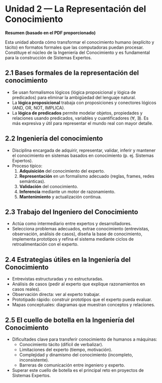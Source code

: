 # Unidad 2 — La Representación del Conocimiento

**Resumen (basado en el PDF proporcionado)**

Esta unidad aborda cómo transformar el conocimiento humano (explícito y tácito) 
en formatos formales que las computadoras puedan procesar. Constituye el núcleo 
de la Ingeniería del Conocimiento y es fundamental para la construcción de 
Sistemas Expertos.

## 2.1 Bases formales de la representación del conocimiento
- Se usan formalismos lógicos (lógica proposicional y lógica de predicados) 
  para eliminar la ambigüedad del lenguaje natural.
- La **lógica proposicional** trabaja con proposiciones y conectores lógicos 
  (AND, OR, NOT, IMPLICA).
- La **lógica de predicados** permite modelar objetos, propiedades y relaciones 
  usando predicados, variables y cuantificadores (∀, ∃). Es más expresiva y 
  útil para representar el mundo real con mayor detalle.

## 2.2 Ingeniería del conocimiento
- Disciplina encargada de adquirir, representar, validar, inferir y mantener
  el conocimiento en sistemas basados en conocimiento (p. ej. Sistemas Expertos).
- Proceso típico:
  1. **Adquisición** del conocimiento del experto.
  2. **Representación** en un formalismo adecuado (reglas, frames, redes semánticas).
  3. **Validación** del conocimiento.
  4. **Inferencia** mediante un motor de razonamiento.
  5. **Mantenimiento** y actualización continua.

## 2.3 Trabajo del Ingeniero del Conocimiento
- Actúa como intermediario entre expertos y desarrolladores.
- Selecciona problemas adecuados, extrae conocimiento (entrevistas, observación,
  análisis de casos), diseña la base de conocimiento, implementa prototipos y
  refina el sistema mediante ciclos de retroalimentación con el experto.

## 2.4 Estrategias útiles en la Ingeniería del Conocimiento
- Entrevistas estructuradas y no estructuradas.
- Análisis de casos (pedir al experto que explique razonamientos en casos reales).
- Observación directa: ver al experto trabajar.
- Prototipado rápido: construir prototipos que el experto pueda evaluar.
- Mapas conceptuales: diagramas que muestran conceptos y relaciones.

## 2.5 El cuello de botella en la Ingeniería del Conocimiento
- Dificultades clave para transferir conocimiento de humanos a máquinas:
  - Conocimiento tácito (difícil de verbalizar).
  - Limitaciones del experto (tiempo, motivación).
  - Complejidad y dinamismo del conocimiento (incompleto, inconsistente).
  - Barreras de comunicación entre ingeniero y experto.
- Superar este cuello de botella es el principal reto en proyectos de Sistemas Expertos.

